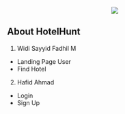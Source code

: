 
<p align="center"><a href="https://www.instagram.com/padilfm/" target="_blank"><img src="public/img/logo_biru.png" widht="255px" height"77px"></a></p>

## About HotelHunt

1. Widi Sayyid Fadhil M
* Landing Page User
* Find Hotel

2. Hafid Ahmad
* Login
* Sign Up
